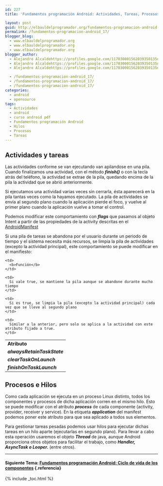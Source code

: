 ```yaml
---
id: 227
title: 'Fundamentos programación Android: Actividades, Tareas, Procesos e Hilos'

layout: post
guid: http://elbauldelprogramador.org/fundamentos-programacion-android-actividades-tareas-procesos-e-hilos/
permalink: /fundamentos-programacion-android_17/
blogger_blog:
  - www.elbauldelprogramador.org
  - www.elbauldelprogramador.org
  - www.elbauldelprogramador.org
blogger_author:
  - Alejandro Alcaldehttps://profiles.google.com/117030001562039350135noreply@blogger.com
  - Alejandro Alcaldehttps://profiles.google.com/117030001562039350135noreply@blogger.com
  - Alejandro Alcaldehttps://profiles.google.com/117030001562039350135noreply@blogger.com

  - /fundamentos-programacion-android_17/
  - /fundamentos-programacion-android_17/
  - /fundamentos-programacion-android_17/
categories:
  - android
  - opensource
tags:
  - Actividades
  - android
  - curso android pdf
  - Fundamentos programación Android
  - Hilos
  - Procesos
  - Tareas
---
```

<div class="icodroid">
</div>

## Actividades y tareas

Las actividades conforme se van ejecutando van apilandose en una pila. Cuando finalizamos una actividad, con el método ***finish()*** o con la tecla atrás del teléfono, la actividad se extrae de la pila, quedando encima de la pila la actividad que se abrió anteriormente.

Si ejecutamos una actividad varias veces sin cerrarla, ésta aparecerá en la pila tantas veces como la hayamos ejecutado. La pila de actividades se envía al segundo plano cuando la aplicación pierde el foco, y vuelve al primer plano cuando la aplicación vuelve a tomar el control.

  
<!--ad-->

Podemos modificar este comportamiento con ***flags*** que pasamos al objeto Intent a partir de las propiedades de la activity descritas en el [AndroidManifest][1]

Si una pila de tareas se abandona por el usuario durante un periodo de tiempo y el sistema necesita más recursos, se limpia la pila de actividades (excepto la actividad principal), este comportamiento se puede modificar en el manifiesto:



<table>
  <tr>
    <td>
      <b>Atributo</b>
    </td>
    
    <td>
      <b>Función</b>
    </td>
  </tr>
  
  <tr>
    <td>
      <i><b>alwaysRetainTaskState</b></i>
    </td>
    
    <td>
      Si vale true, se mantiene la pila aunque se abandone durante mucho tiempo
    </td>
  </tr>
  
  <tr>
    <td>
      <i><b>clearTaskOnLaunch</b></i>
    </td>
    
    <td>
      Si es true, se limpia la pila (excepto la actividad principal) cada vez que se lleve al segundo plano
    </td>
  </tr>
  
  <tr>
    <td>
      <b><i>finishOnTaskLaunch</i></b>
    </td>
    
    <td>
      Similar a la anterior, pero solo se aplica a la actividad con este atributo fijado a true.
    </td>
  </tr>
</table>



## Procesos e Hilos

Como cada aplicación se ejecuta en un proceso Linux distinto, todos los componentes y procesos de dicha aplicación corren en el mismo hilo. Esto se puede modificar con el atributo ***process*** de cada componente (activity, provider, receiver y service). En la etiqueta ***application*** del manifest podemos poner este atributo para que sea aplicado a todos sus elementos.

Para gestionar tareas pesadas podemos usar hilos para ejecutar dichas tareas en un hilo aparte (ejecutarlas en segundo plano). Para llevar a cabo esta operación usaremos el objeto ***Thread*** de java, aunque Android proporciona otros objetos para facilitar el trabajo, como ***Handler, AsyncTask o Looper.*** (entre otros).

* * *

#### Siguiente Tema: [Fundamentos programación Android: Ciclo de vida de los componentes][2] {.referencia}





 [1]: http://developer.android.com/guide/topics/manifest/manifest-intro.html
 [2]: /fundamentos-programacion-android-ciclo/

{% include _toc.html %}
